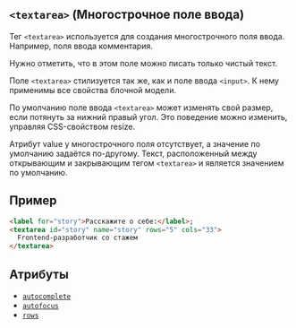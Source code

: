 ## `<textarea>` (Многострочное поле ввода)

Тег `<textarea>` используется для создания многострочного поля ввода. Например, поля ввода комментария.

Нужно отметить, что в этом поле можно писать только чистый текст.

Поле `<textarea>` стилизуется так же, как и поле ввода `<input>`. К нему применимы все свойства блочной модели.

По умолчанию поле ввода `<textarea>` может изменять свой размер, если потянуть за нижний правый угол. Это поведение можно изменить, управляя CSS-свойством resize.

Атрибут value у многострочного поля отсутствует, а значение по умолчанию задаётся по-другому. Текст, расположенный между открывающим и закрывающим тегом `<textarea>` и является значением по умолчанию.

## Пример

```html
<label for="story">Расскажите о себе:</label>;
<textarea id="story" name="story" rows="5" cols="33">
  Frontend-разработчик со стажем
</textarea>
```

## Атрибуты

- [`autocomplete`](<../ATTRIBUTES FORM/autocomplete (АВТОЗАПОЛНЕНИЕ).md>)
- [`autofocus`](<../ATTRIBUTES FORM/autofocus (ФОКУС ПРИ ЗАГРУЗКЕ СТРАНИЦЫ).md>)
- [`rows`](<../ATTRIBUTES FORM/rows (КОЛИЧЕСТВО СТРОК TEXTAREA).md>)
